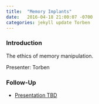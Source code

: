 ```yaml
---
title:  "Memory Implants"
date:   2016-04-18 21:00:07 -0700
categories: jekyll update Torben
---
```


### Introduction

The ethics of memory manipulation.

Presenter: Torben

### Follow-Up

* [Presentation TBD](/assets/present/tbd.pdf) 

